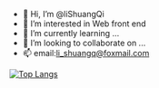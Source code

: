- 👋 Hi, I’m @liShuangQi
- 👀 I’m interested in Web front end
- 🌱 I’m currently learning ...
- 💞️ I’m looking to collaborate on ...
- 📫 email:li_shuangq@foxmail.com

<!---
liShuangQ/liShuangQ is a ✨ special ✨ repository because its `README.md` (this file) appears on your GitHub profile.
You can click the Preview link to take a look at your changes.
--->
[![Top Langs](https://github-readme-stats.vercel.app/api/top-langs/?username=lishuangQ)](https://github.com/Christmas/github-readme-stats)
